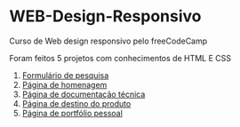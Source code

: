 # WEB-Design-Responsivo
Curso de Web design responsivo pelo freeCodeCamp

Foram feitos 5 projetos com conhecimentos de HTML E CSS

1. [Formulário de pesquisa](https://github.com/JonathaVitor/WEB-Design-Responsivo/tree/main/Formul%C3%A1rio%20de%20pesquisa)
2. [Página de homenagem](https://github.com/JonathaVitor/WEB-Design-Responsivo/tree/main/P%C3%A1gina%20de%20homenagem)
3. [Página de documentação técnica](https://github.com/JonathaVitor/WEB-Design-Responsivo/tree/main/P%C3%A1gina%20de%20documenta%C3%A7%C3%A3o%20t%C3%A9cnica)
4. [Página de destino do produto](https://github.com/JonathaVitor/WEB-Design-Responsivo/tree/main/P%C3%A1gina%20de%20destino%20do%20produto)
5. [Página de portfólio pessoal](https://github.com/JonathaVitor/WEB-Design-Responsivo/tree/main/Portf%C3%B3lio%20pessoal)
